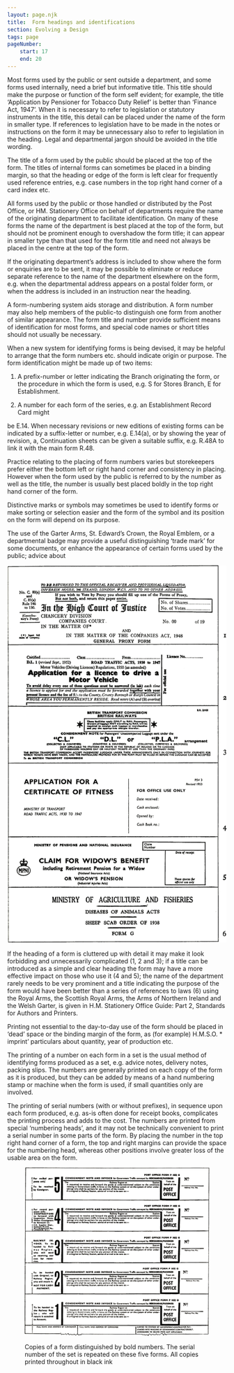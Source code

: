```yaml
---
layout: page.njk
title:  Form headings and identifications
section: Evolving a Design
tags: page
pageNumber:
    start: 17
    end: 20
---
```


Most forms used by the public or sent outside a department, and some forms used
internally, need a brief but informative title. This title should make the purpose or
function of the form self evident; for example, the title ‘Application by Pensioner for
Tobacco Duty Relief’ is better than ‘Finance Act, 1947’. When it is necessary to refer
to legislation or statutory instruments in the title, this detail can be placed under the
name of the form in smaller type. If references to legislation have to be made in the
notes or instructions on the form it may be unnecessary also to refer to legislation in
the heading. Legal and departmental jargon should be avoided in the title wording.

The title of a form used by the public should be placed at the top of the form. The
titles of internal forms can sometimes be placed in a binding margin, so that the
heading or edge of the form is left clear for frequently used reference entries, e.g. case
numbers in the top right hand corner of a card index etc.

All forms used by the public or those handled or distributed by the Post Office, or
HM. Stationery Office on behalf of departments require the name of the originating
department to facilitate identification. On many of these forms the name of the department is best placed at the top of the form, but should not be prominent enough to
overshadow the form title; it can appear in smaller type than that used for the form
title and need not always be placed in the centre at the top of the form.

If the originating department’s address is included to show where the form or
enquiries are to be sent, it may be possible to eliminate or reduce separate reference
to the name of the department elsewhere on the form, e.g. when the departmental
address appears on a postal folder form, or when the address is included in an instruction near the heading.

A form-numbering system aids storage and distribution. A form number may also
help members of the public-to distinguish one form from another of similar appearance.
The form title and number provide sufficient means of identification for most forms,
and special code names or short titles should not usually be necessary.

When a new system for identifying forms is being devised, it may be helpful to
arrange that the form numbers etc. should indicate origin or purpose. The form
identification might be made up of two items:

1. A prefix-number or letter indicating the Branch originating the form, or the
procedure in which the form is used, e.g. S for Stores Branch, E for Establishment.

2. A number for each form of the series, e.g. an Establishment Record Card might

be E.14.
When necessary revisions or new editions of existing forms can be indicated by a
suffix-letter or number, e.g. E.14(a), or by showing the year of revision, a,
Continuation sheets can be given a suitable suffix, e.g. R.48A to link it with the main
form R.48.

Practice relating to the placing of form numbers varies but storekeepers prefer
either the bottom left or right hand corner and consistency in placing. However when
the form used by the public is referred to by the number as well as the title, the
number is usually best placed boldly in the top right hand corner of the form.

Distinctive marks or symbols may sometimes be used to identify forms or make
sorting or selection easier and the form of the symbol and its position on the form will
depend on its purpose.

The use of the Garter Arms, St. Edward’s Crown, the Royal Emblem, or a
departmental badge may provide a useful distinguishing ‘trade mark’ for some documents, or enhance the appearance of certain forms used by the public; advice about

![](1.jpg)

If the heading of a form is cluttered up with detail it may make it look forbidding and unnecessarily complicated (1, 2 and 3); if a title can be introduced as a simple and clear heading the form may have a more effective impact on those who use it (4 and 5); the name of the department rarely needs to be very prominent and a title indicating the purpose of the form would have been better than a series of references to laws (6) using the Royal Arms, the Scottish Royal Arms, the Arms of Northern Ireland and the Welsh Garter, is given in H.M. Stationery Office Guide: Part 2, Standards for Authors and Printers.

Printing not essential to the day-to-day use of the form should be placed in ‘dead’ space or the binding margin of the form, as (for example) H.M.S.O. * imprint’ particulars about quantity, year of production etc.

The printing of a number on each form in a set is the usual method of identifying forms produced as a set, e.g. advice notes, delivery notes, packing slips. The numbers are generally printed on each copy of the form as it is produced, but they can be added by means of a hand numbering stamp or machine when the form is used, if small quantities only are involved.

The printing of serial numbers (with or without prefixes), in sequence upon each form produced, e.g. as-is often done for receipt books, complicates the printing process and adds to the cost. The numbers are printed from special ‘numbering heads’, and it may not be technically convenient to print a serial number in some parts of the form. By placing the number in the top right hand corner of a form, the top and right margins can provide the space for the numbering head, whereas other positions involve greater loss of the usable area on the form.


<figure>

![](2.jpg)

<figcaption>
Copies of a form distinguished by bold numbers. The serial number of the set is repeated on these five forms. All copies printed throughout in black ink
</figcaption>
</figure>
